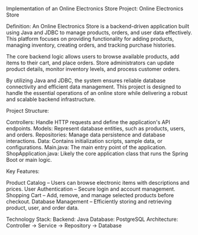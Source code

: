 Implementation of an Online Electronics Store
Project: Online Electronics Store

Definition:
An Online Electronics Store is a backend-driven application built using Java and JDBC to manage products, orders, and user data effectively. This platform focuses on providing functionality for adding products, managing inventory, creating orders, and tracking purchase histories.

The core backend logic allows users to browse available products, add items to their cart, and place orders. Store administrators can update product details, monitor inventory levels, and process customer orders.

By utilizing Java and JDBC, the system ensures reliable database connectivity and efficient data management. This project is designed to handle the essential operations of an online store while delivering a robust and scalable backend infrastructure.

Project Structure:

Controllers: Handle HTTP requests and define the application's API endpoints.
Models: Represent database entities, such as products, users, and orders.
Repositories: Manage data persistence and database interactions.
Data: Contains initialization scripts, sample data, or configurations.
Main.java: The main entry point of the application.
ShopApplication.java: Likely the core application class that runs the Spring Boot or main logic.

Key Features:

Product Catalog – Users can browse electronic items with descriptions and prices.
User Authentication – Secure login and account management.
Shopping Cart – Add, remove, and manage selected products before checkout.
Database Management – Efficiently storing and retrieving product, user, and order data.

Technology Stack:
Backend: Java
Database: PostgreSQL
Architecture: Controller → Service → Repository → Database
